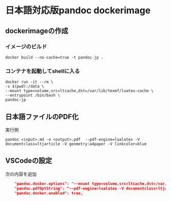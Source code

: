 # 日本語対応版pandoc dockerimage

## dockerimageの作成

### イメージのビルド

```shell
docker build --no-cache=true -t pandoc-jp .
```

### コンテナを起動してshellに入る

```shell
docker run -it --rm \
-v $(pwd):/data \
--mount type=volume,src=ltcache,dst=/var/lib/texmf/luatex-cache \
--entrypoint /bin/bash \
pandoc-jp 
```

## 日本語ファイルのPDF化

実行例

```shell
pandoc <input>.md -o <output>.pdf  --pdf-engine=lualatex -V documentclass=ltjarticle -V geometry:a4paper -V linkcolor=blue
```

## VSCodeの設定

次の内容を追加

```json
    "pandoc.docker.options": "--mount type=volume,src=ltcache,dst=/var/lib/texmf/luatex-cache",
    "pandoc.pdfOptString": "--pdf-engine=lualatex -V documentclass=ltjarticle -V geometry:a4paper -V geometry:margin=2.5cm -V geometry:nohead",
    "pandoc.docker.enabled": true,
```
